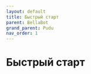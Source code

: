 ```yaml
---
layout: default
title: Быстрый старт
parent: BellaBot
grand_parent: Pudu
nav_order: 1
---
```


# Быстрый старт

